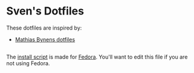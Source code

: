 # Sven's Dotfiles
These dotfiles are inspired by:
- [Mathias Bynens dotfiles](https://github.com/mathiasbynens/dotfiles)

## 
The [install script](./scripts/install.sh) is made for [Fedora](https://getfedora.org/). You'll want to edit this file if you are not using Fedora.
